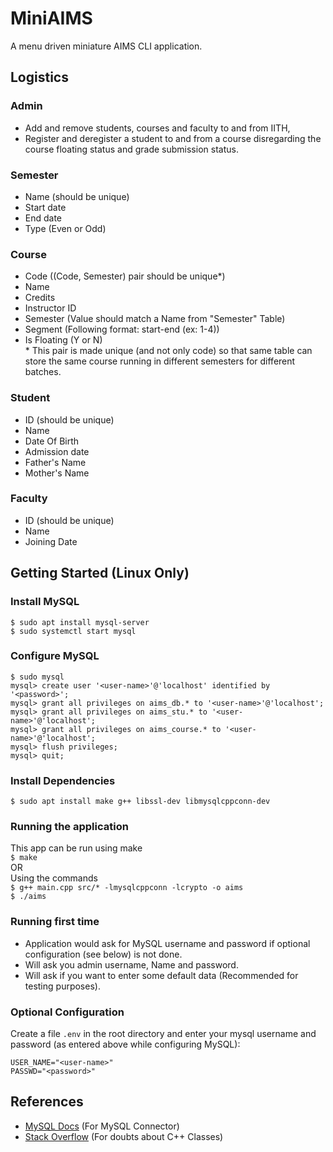 # MiniAIMS
A menu driven miniature AIMS CLI application.

## Logistics
### Admin
- Add and remove students, courses and faculty to and from IITH, 
- Register and deregister a student to and from a course disregarding the course floating status and grade submission status.

### Semester
- Name (should be unique)
- Start date
- End date 
- Type (Even or Odd)

### Course
- Code  ((Code, Semester) pair should be unique*)
- Name
- Credits
- Instructor ID
- Semester (Value should match a Name from "Semester" Table)
- Segment (Following format: start-end  (ex: 1-4))
- Is Floating (Y or N)  
\* This pair is made unique (and not only code) so that same table can store the same course running in different semesters for different batches.

### Student
- ID (should be unique)
- Name
- Date Of Birth
- Admission date
- Father's Name
- Mother's Name

### Faculty
- ID (should be unique)
- Name
- Joining Date


## Getting Started (Linux Only)
### Install MySQL
<!-- Refer [this guide](https://www.digitalocean.com/community/tutorials/how-to-install-mysql-on-ubuntu-20-04) to install MySQL Server on your system -->
`$ sudo apt install mysql-server`  
`$ sudo systemctl start mysql`

### Configure MySQL
`$ sudo mysql`    
`mysql> create user '<user-name>'@'localhost' identified by '<password>';`  
`mysql> grant all privileges on aims_db.* to '<user-name>'@'localhost';`  
`mysql> grant all privileges on aims_stu.* to '<user-name>'@'localhost';`  
`mysql> grant all privileges on aims_course.* to '<user-name>'@'localhost';`  
`mysql> flush privileges;`  
`mysql> quit;`


### Install Dependencies
`$ sudo apt install make g++ libssl-dev libmysqlcppconn-dev`

### Running the application
This app can be run using make  
`$ make`  
OR  
Using the commands  
`$ g++ main.cpp src/* -lmysqlcppconn -lcrypto -o aims`  
`$ ./aims`

### Running first time
- Application would ask for MySQL username and password if optional configuration (see below) is not done.
- Will ask you admin username, Name and password.
- Will ask if you want to enter some default data (Recommended for testing purposes).

### Optional Configuration
Create a file `.env` in the root directory and enter your mysql username and password (as entered above while configuring MySQL):
```
USER_NAME="<user-name>"
PASSWD="<password>"
```


## References
- [MySQL Docs](https://dev.mysql.com/doc/connector-cpp/1.1/en) (For MySQL Connector)
- [Stack Overflow](https://stackoverflow.com) (For doubts about C++ Classes)
